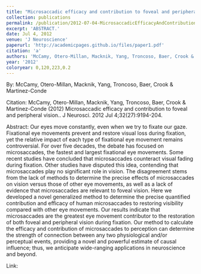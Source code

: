 ```yaml
---
title: "Microsaccadic efficacy and contribution to foveal and peripheral vision."
collection: publications
permalink: /publication/2012-07-04-MicrosaccadicEfficacyAndContributionToFovealAndPeripheralVision
excerpt: 'ABSTRACT.'
date: Jul 4, 2012
venue: 'J Neuroscience'
paperurl: 'http://academicpages.github.io/files/paper1.pdf'
citation: 'a'
authors: 'McCamy, Otero-Millan, Macknik, Yang, Troncoso, Baer, Crook & Martinez-Conde'
year: '2012'
coloryear: 0,120,223,0.2
---
```


By: McCamy, Otero-Millan, Macknik, Yang, Troncoso, Baer, Crook & Martinez-Conde

Citation: McCamy, Otero-Millan, Macknik, Yang, Troncoso, Baer, Crook & Martinez-Conde (2012) Microsaccadic efficacy and contribution to foveal and peripheral vision.. J Neurosci. 2012 Jul 4;32(27):9194-204. 

Abstract: Our eyes move constantly, even when we try to fixate our gaze. Fixational eye movements prevent and restore visual loss during fixation, yet the relative impact of each type of fixational eye movement remains controversial. For over five decades, the debate has focused on microsaccades, the fastest and largest fixational eye movements. Some recent studies have concluded that microsaccades counteract visual fading during fixation. Other studies have disputed this idea, contending that microsaccades play no significant role in vision. The disagreement stems from the lack of methods to determine the precise effects of microsaccades on vision versus those of other eye movements, as well as a lack of evidence that microsaccades are relevant to foveal vision. Here we developed a novel generalized method to determine the precise quantified contribution and efficacy of human microsaccades to restoring visibility compared with other eye movements. Our results indicate that microsaccades are the greatest eye movement contributor to the restoration of both foveal and peripheral vision during fixation. Our method to calculate the efficacy and contribution of microsaccades to perception can determine the strength of connection between any two physiological and/or perceptual events, providing a novel and powerful estimate of causal influence; thus, we anticipate wide-ranging applications in neuroscience and beyond.

Link: 
